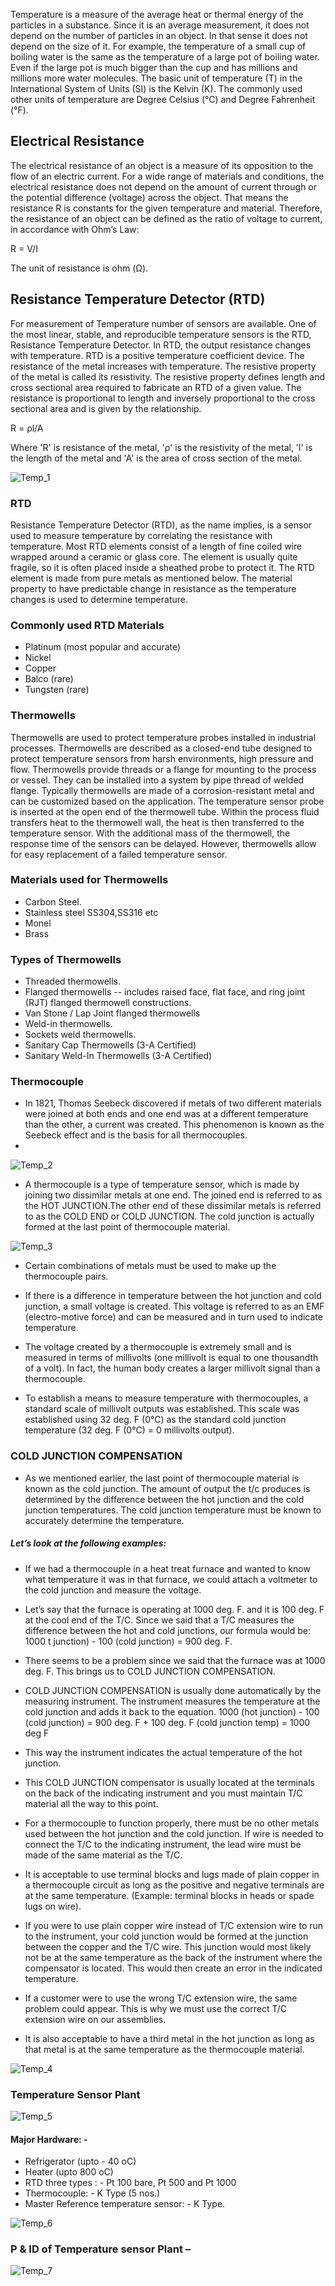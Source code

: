 Temperature is a measure of the average heat or thermal energy of the particles in a substance. Since it is an average measurement, it does not depend on the number of particles in an object. In that sense it does not depend on the size of it. For example, the temperature of a small cup of boiling water is the same as the temperature of a large pot of boiling water. Even if the large pot is much bigger than the cup and has millions and millions more water molecules. The basic unit of temperature (T) in the International System of Units (SI) is the Kelvin (K). The commonly used other units of temperature are Degree Celsius (°C) and Degree Fahrenheit (°F).

## Electrical Resistance

The electrical resistance of an object is a measure of its opposition to the flow of an electric current. For a wide range of materials and conditions, the electrical resistance does not depend on the amount of current through or the potential difference (voltage) across the object. That means the resistance R is constants for the given temperature and material. Therefore, the resistance of an object can be defined as the ratio of voltage to current, in accordance with Ohm’s Law: 

R = V/I

The unit of resistance is ohm (Ω).

## Resistance Temperature Detector (RTD)

For measurement of Temperature number of sensors are available. One of the most linear, stable, and reproducible temperature sensors is the RTD, Resistance Temperature Detector. In RTD, the output resistance changes with temperature. RTD is a positive temperature coefficient device. The resistance of the metal increases with temperature. The resistive property of the metal is called its resistivity. The resistive property defines length and cross sectional area required to fabricate an RTD of a given value. The resistance is proportional to length and inversely proportional to the cross sectional area and is given by the relationship. 

R = ρl/A

 Where 'R' is resistance of the metal, 'ρ' is the resistivity of the metal, 'l' is the length of the metal and 'A' is the area of cross section of the metal.

![ *Temp_1*](images/Temp_1.jpg)

### RTD

Resistance Temperature Detector (RTD), as the name implies, is a sensor used to measure temperature by correlating the resistance with temperature. Most RTD elements consist of a length of fine coiled wire wrapped around a ceramic or glass core. The element is usually quite fragile, so it is often placed inside a sheathed probe to protect it. The RTD element is made from pure metals as mentioned below. The material property to have predictable change in resistance as the temperature changes is used to determine temperature.

### Commonly used RTD Materials

-	Platinum (most popular and accurate) 
-	Nickel 
-	Copper 
-	Balco (rare) 
-	Tungsten (rare)

### Thermowells 

Thermowells are used to protect temperature probes installed in industrial processes. Thermowells are described as a closed-end tube designed to protect temperature sensors from harsh environments, high pressure and flow. Thermowells provide threads or a flange for mounting to the process or vessel. They can be installed into a system by pipe thread of welded flange. Typically thermowells are made of a corrosion-resistant metal and can be customized based on the application. 
The temperature sensor probe is inserted at the open end of the thermowell tube. Within the process fluid transfers heat to the thermowell wall, the heat is then transferred to the temperature sensor. With the additional mass of the thermowell, the response time of the sensors can be delayed. However, thermowells allow for easy replacement of a failed temperature sensor.

### Materials used for Thermowells

-	Carbon Steel. 
-	Stainless steel SS304,SS316 etc 
-	Monel 
-	Brass 

### Types of Thermowells 

-	Threaded thermowells. 
-	Flanged thermowells -- includes raised face, flat face, and ring joint (RJT) flanged thermowell constructions. 
-	Van Stone / Lap Joint flanged thermowells 
-	Weld-in thermowells. 
-	Sockets weld thermowells. 
-	Sanitary Cap Thermowells (3-A Certified) 
-	Sanitary Weld-In Thermowells (3-A Certified) 

### Thermocouple 

- In 1821, Thomas Seebeck discovered if metals of two different materials were joined at both ends and one end was at a different temperature than the other, a current was created. This phenomenon is known as the Seebeck effect and is the basis for all thermocouples. 
- 
![ *Temp_2*](images/Temp_2.jpg)

-	A thermocouple is a type of temperature sensor, which is made by joining two dissimilar metals at one end. The joined end is referred to as the HOT JUNCTION.The other end of these dissimilar metals is referred to as the COLD END or COLD JUNCTION. The cold junction is actually formed at the last point of thermocouple material.

![ *Temp_3*](images/Temp_3.jpg)

-	Certain combinations of metals must be used to make up the thermocouple pairs. 


-	If there is a difference in temperature between the hot junction and cold junction, a small voltage is created. This voltage is referred to as an EMF (electro-motive force) and can be measured and in turn used to indicate temperature. 


-	The voltage created by a thermocouple is extremely small and is measured in terms of millivolts (one millivolt is equal to one thousandth of a volt). In fact, the human body creates a larger millivolt signal than a thermocouple. 


-	To establish a means to measure temperature with thermocouples, a standard scale of millivolt outputs was established. This scale was established using 32 deg. F (0°C) as the standard cold junction temperature (32 deg. F (0°C) = 0 millivolts output). 

### COLD JUNCTION COMPENSATION

-	As we mentioned earlier, the last point of thermocouple material is known as the cold junction. The amount of output the t/c produces is determined by the difference between the hot junction and the cold junction temperatures. The cold junction temperature must be known to accurately determine the temperature. 

##### Let’s look at the following examples: 

-	If we had a thermocouple in a heat treat furnace and wanted to know what temperature it was in that furnace, we could attach a voltmeter to the cold junction and measure the voltage. 
-	Let’s say that the furnace is operating at 1000 deg. F. and it is 100 deg. F at the cool end of the T/C. Since we said that a T/C measures the difference between the hot and cold junctions, our formula would be: 
1000 t junction) - 100 (cold junction) = 900 deg. F.
-	There seems to be a problem since we said that the furnace was at 1000 deg. F. This brings us to COLD JUNCTION COMPENSATION. 

-	COLD JUNCTION COMPENSATION is usually done automatically by the measuring instrument. The instrument measures the temperature at the cold junction and adds it back to the equation. 
1000 (hot junction) - 100 (cold junction) = 900 deg. F + 100 deg. F
(cold junction temp) = 1000 deg F

-	This way the instrument indicates the actual temperature of the hot junction. 

-	This COLD JUNCTION compensator is usually located at the terminals on the back of the indicating instrument and you must maintain T/C material all the way to this point. 
-	For a thermocouple to function properly, there must be no other metals used between the hot junction and the cold junction. If wire is needed to connect the T/C to the indicating instrument, the lead wire must be made of the same material as the T/C. 


-	It is acceptable to use terminal blocks and lugs made of plain copper in a thermocouple circuit as long as the positive and negative terminals are at the same temperature. (Example: terminal blocks in heads or spade lugs on wire). 


-	If you were to use plain copper wire instead of T/C extension wire to run to the instrument, your cold junction would be formed at the junction between the copper and the T/C wire. This junction would most likely not be at the same temperature as the back of the instrument where the compensator is located. This would then create an error in the indicated temperature. 


-	If a customer were to use the wrong T/C extension wire, the same problem could appear. This is why we must use the correct T/C extension wire on our assemblies. 


-	It is also acceptable to have a third metal in the hot junction as long as that metal is at the same temperature as the thermocouple material. 

![ *Temp_4*](images/Temp_4.jpg)

### Temperature Sensor Plant

![ *Temp_5*](images/Temp_5.jpg)

#### Major Hardware: - 

-	Refrigerator (upto - 40 oC) 
-	Heater (upto 800 oC) 
-	RTD three types : - Pt 100 bare, Pt 500 and Pt 1000 
-	Thermocouple: - K Type (5 nos.) 
-	Master Reference temperature sensor: - K Type. 

![ *Temp_6*](images/Temp_6.jpg)

### P & ID of Temperature sensor Plant – 

![ *Temp_7*](images/Temp_7.jpg)